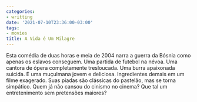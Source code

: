 ```yaml
---
categories:
- writting
date: '2021-07-10T23:36:00-03:00'
tags:
- movies
title: A Vida é Um Milagre
---
```


Esta comédia de duas horas e meia de 2004 narra a guerra da Bósnia como apenas os eslavos conseguem. Uma partida de futebol na névoa. Uma cantora de ópera completamente tresloucada. Uma burra apaixonada suicida. E uma muçulmana jovem e deliciosa. Ingredientes demais em um filme exagerado. Suas piadas são clássicas do pastelão, mas se torna simpático. Quem já não cansou do cinismo no cinema? Que tal um entretenimento sem pretensões maiores?

